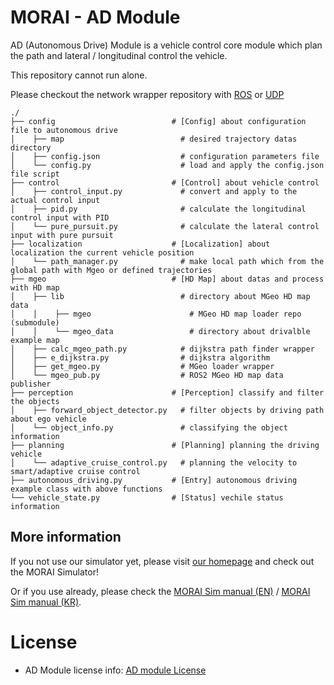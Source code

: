 # MORAI - AD Module

AD (Autonomous Drive) Module is a vehicle control core module which plan the path and lateral / longitudinal control the vehicle.


This repository cannot run alone.

Please checkout the network wrapper repository with [ROS](https://github.com/MORAI-Autonomous/MORAI-DriveExample_ROS) or [UDP](https://github.com/MORAI-Autonomous/MORAI-DriveExample_UDP)

```
./
├── config                          # [Config] about configuration file to autonomous drive 
│    ├── map                          # desired trajectory datas directory
│    ├── config.json                  # configuration parameters file
│    └── config.py                    # load and apply the config.json file script
├── control                         # [Control] about vehicle control
│    ├── control_input.py             # convert and apply to the actual control input
│    ├── pid.py                       # calculate the longitudinal control input with PID
│    └── pure_pursuit.py              # calculate the lateral control input with pure pursuit
├── localization                    # [Localization] about localization the current vehicle position
│    └── path_manager.py              # make local path which from the global path with Mgeo or defined trajectories
├── mgeo                            # [HD Map] about datas and process with HD map
│    ├── lib                          # directory about MGeo HD map data
│    │    ├── mgeo                      # MGeo HD map loader repo (submodule)
│    │    └── mgeo_data                 # directory about drivalble example map
│    ├── calc_mgeo_path.py            # dijkstra path finder wrapper
│    ├── e_dijkstra.py                # dijkstra algorithm
│    ├── get_mgeo.py                  # MGeo loader wrapper
│    └── mgeo_pub.py                  # ROS2 MGeo HD map data publisher
├── perception                      # [Perception] classify and filter the objects
│    ├── forward_object_detector.py   # filter objects by driving path about ego vehicle
│    └── object_info.py               # classifying the object information
├── planning                        # [Planning] planning the driving vehicle
│    └── adaptive_cruise_control.py   # planning the velocity to smart/adaptive cruise control
├── autonomous_driving.py           # [Entry] autonomous driving example class with above functions
└── vehicle_state.py                # [Status] vechile status information
```


## More information

If you not use our simulator yet, please visit [our homepage](https://www.morai.ai/) and check out the MORAI Simulator!

Or if you use already, please check the [MORAI Sim manual (EN)](https://help-morai-sim-en.scrollhelp.site/) / [MORAI Sim manual (KR)](https://help-morai-sim.scrollhelp.site/).

# License
- AD Module license info:  [AD module License](./docs/License.md)

